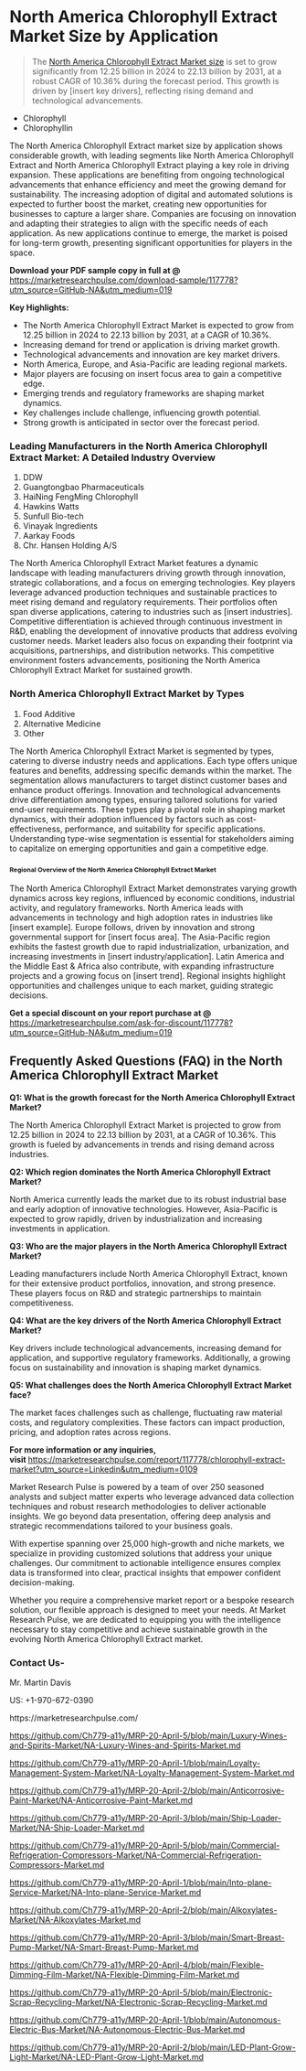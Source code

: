 <h1>North America Chlorophyll Extract Market&nbsp;Size by Application</h1><blockquote><p>The <a href="https://marketresearchpulse.com/download-sample/117778?utm_source=GitHub-NA&amp;utm_medium=019">North America Chlorophyll Extract Market size</a> is set to grow significantly from 12.25 billion in 2024 to 22.13 billion by 2031, at a robust CAGR of 10.36% during the forecast period. This growth is driven by [insert key drivers], reflecting rising demand and technological advancements.</p></blockquote><ul><li>Chlorophyll<li> Chlorophyllin</li></ul><p>The North America Chlorophyll Extract market size by application shows considerable growth, with leading segments like North America Chlorophyll Extract and North America Chlorophyll Extract playing a key role in driving expansion. These applications are benefiting from ongoing technological advancements that enhance efficiency and meet the growing demand for sustainability. The increasing adoption of digital and automated solutions is expected to further boost the market, creating new opportunities for businesses to capture a larger share. Companies are focusing on innovation and adapting their strategies to align with the specific needs of each application. As new applications continue to emerge, the market is poised for long-term growth, presenting significant opportunities for players in the space.</p><p><strong>Download your PDF sample copy in full at @ </strong><a href="https://marketresearchpulse.com/download-sample/117778?utm_source=GitHub-NA&amp;utm_medium=019">https://marketresearchpulse.com/download-sample/117778?utm_source=GitHub-NA&amp;utm_medium=019</a></p><p><strong>Key Highlights: </strong></p><ul><li>The North America Chlorophyll Extract Market is expected to grow from 12.25 billion in 2024 to 22.13 billion by 2031, at a CAGR of 10.36%.</li><li>Increasing demand for trend or application is driving market growth.</li><li>Technological advancements and innovation are key market drivers.</li><li>North America, Europe, and Asia-Pacific are leading regional markets.</li><li>Major players are focusing on insert focus area to gain a competitive edge.</li><li>Emerging trends and regulatory frameworks are shaping market dynamics.</li><li>Key challenges include challenge, influencing growth potential.</li><li>Strong growth is anticipated in sector over the forecast period.</li></ul><h3>Leading Manufacturers in the North America Chlorophyll Extract Market: A Detailed Industry Overview</h3><ol><li>DDW</li><li>Guangtongbao Pharmaceuticals</li><li>HaiNing FengMing Chlorophyll</li><li>Hawkins Watts</li><li>Sunfull Bio-tech</li><li>Vinayak Ingredients</li><li>Aarkay Foods</li><li>Chr. Hansen Holding A/S</li></ol><div class="flex max-w-full flex-col flex-grow"><div class="min-h-8 text-message flex w-full flex-col items-end gap-2 whitespace-normal break-words [.text-message+&amp;]:mt-5" dir="auto" data-message-author-role="assistant" data-message-id="fd8432e4-4910-450d-b182-61b7bfb0a01f" data-message-model-slug="gpt-4o"><div class="flex w-full flex-col gap-1 empty:hidden first:pt-[3px]"><div class="markdown prose w-full break-words dark:prose-invert light"><p>The North America Chlorophyll Extract Market features a dynamic landscape with leading manufacturers driving growth through innovation, strategic collaborations, and a focus on emerging technologies. Key players leverage advanced production techniques and sustainable practices to meet rising demand and regulatory requirements. Their portfolios often span diverse applications, catering to industries such as [insert industries]. Competitive differentiation is achieved through continuous investment in R&amp;D, enabling the development of innovative products that address evolving customer needs. Market leaders also focus on expanding their footprint via acquisitions, partnerships, and distribution networks. This competitive environment fosters advancements, positioning the North America Chlorophyll Extract Market for sustained growth.</p></div></div></div></div><h3>North America Chlorophyll Extract Market by Types</h3><ol><li>Food Additive<li> Alternative Medicine<li> Other</li></ol><div class="flex max-w-full flex-col flex-grow"><div class="min-h-8 text-message flex w-full flex-col items-end gap-2 whitespace-normal break-words [.text-message+&amp;]:mt-5" dir="auto" data-message-author-role="assistant" data-message-id="084470be-0bb7-4664-bddf-5156b4f41249" data-message-model-slug="gpt-4o-mini"><div class="flex w-full flex-col gap-1 empty:hidden first:pt-[3px]"><div class="markdown prose w-full break-words dark:prose-invert light"><p>The North America Chlorophyll Extract Market is segmented by types, catering to diverse industry needs and applications. Each type offers unique features and benefits, addressing specific demands within the market. The segmentation allows manufacturers to target distinct customer bases and enhance product offerings. Innovation and technological advancements drive differentiation among types, ensuring tailored solutions for varied end-user requirements. These types play a pivotal role in shaping market dynamics, with their adoption influenced by factors such as cost-effectiveness, performance, and suitability for specific applications. Understanding type-wise segmentation is essential for stakeholders aiming to capitalize on emerging opportunities and gain a competitive edge.</p></div></div></div></div><h3><span style="font-size: 11px;">Regional Overview of the North America Chlorophyll Extract Market</span></h3><div class="flex max-w-full flex-col flex-grow"><div class="min-h-8 text-message flex w-full flex-col items-end gap-2 whitespace-normal break-words [.text-message+&amp;]:mt-5" dir="auto" data-message-author-role="assistant" data-message-id="e9038762-ce64-4e30-91c9-9bd413514231" data-message-model-slug="gpt-4o-mini"><div class="flex w-full flex-col gap-1 empty:hidden first:pt-[3px]"><div class="markdown prose w-full break-words dark:prose-invert light"><p>The North America Chlorophyll Extract Market demonstrates varying growth dynamics across key regions, influenced by economic conditions, industrial activity, and regulatory frameworks. North America leads with advancements in technology and high adoption rates in industries like [insert example]. Europe follows, driven by innovation and strong governmental support for [insert focus area]. The Asia-Pacific region exhibits the fastest growth due to rapid industrialization, urbanization, and increasing investments in [insert industry/application]. Latin America and the Middle East &amp; Africa also contribute, with expanding infrastructure projects and a growing focus on [insert trend]. Regional insights highlight opportunities and challenges unique to each market, guiding strategic decisions.</p></div></div></div></div><p><strong>Get a special discount on your report purchase at @ </strong><a href="https://marketresearchpulse.com/ask-for-discount/117778?utm_source=GitHub-NA&amp;utm_medium=019">https://marketresearchpulse.com/ask-for-discount/117778?utm_source=GitHub-NA&amp;utm_medium=019</a></p><h2>Frequently Asked Questions (FAQ) in the North America Chlorophyll Extract Market</h2><p><strong>Q1: What is the growth forecast for the North America Chlorophyll Extract Market?</strong></p><p>The North America Chlorophyll Extract Market is projected to grow from 12.25 billion in 2024 to 22.13 billion by 2031, at a CAGR of 10.36%. This growth is fueled by advancements in trends and rising demand across industries.</p><p><strong>Q2: Which region dominates the North America Chlorophyll Extract Market?</strong></p><p>North America currently leads the market due to its robust industrial base and early adoption of innovative technologies. However, Asia-Pacific is expected to grow rapidly, driven by industrialization and increasing investments in application.</p><p><strong>Q3: Who are the major players in the North America Chlorophyll Extract Market?</strong></p><p>Leading manufacturers include North America Chlorophyll Extract, known for their extensive product portfolios, innovation, and strong presence. These players focus on R&amp;D and strategic partnerships to maintain competitiveness.</p><p><strong>Q4: What are the key drivers of the North America Chlorophyll Extract Market?</strong></p><p>Key drivers include technological advancements, increasing demand for application, and supportive regulatory frameworks. Additionally, a growing focus on sustainability and innovation is shaping market dynamics.</p><p><strong>Q5: What challenges does the North America Chlorophyll Extract Market face?</strong></p><p>The market faces challenges such as challenge, fluctuating raw material costs, and regulatory complexities. These factors can impact production, pricing, and adoption rates across regions.</p><p><strong>For more information or any inquiries, visit&nbsp;</strong><a href="https://marketresearchpulse.com/report/117778/chlorophyll-extract-market?utm_source=Linkedin&utm_medium=0109">https://marketresearchpulse.com/report/117778/chlorophyll-extract-market?utm_source=Linkedin&utm_medium=0109</a></p><p>Market Research Pulse is powered by a team of over 250 seasoned analysts and subject matter experts who leverage advanced data collection techniques and robust research methodologies to deliver actionable insights. We go beyond data presentation, offering deep analysis and strategic recommendations tailored to your business goals.</p><p>With expertise spanning over 25,000 high-growth and niche markets, we specialize in providing customized solutions that address your unique challenges. Our commitment to actionable intelligence ensures complex data is transformed into clear, practical insights that empower confident decision-making.</p><p>Whether you require a comprehensive market report or a bespoke research solution, our flexible approach is designed to meet your needs. At Market Research Pulse, we are dedicated to equipping you with the intelligence necessary to stay competitive and achieve sustainable growth in the evolving North America Chlorophyll Extract market.</p><h3><strong>Contact Us-</strong></h3><p>Mr. Martin Davis</p><p>US: +1-970-672-0390</p><p>https://marketresearchpulse.com/</p><p><a href="https://github.com/Ch779-a11y/MRP-20-April-5/blob/main/Luxury-Wines-and-Spirits-Market/NA-Luxury-Wines-and-Spirits-Market.md">https://github.com/Ch779-a11y/MRP-20-April-5/blob/main/Luxury-Wines-and-Spirits-Market/NA-Luxury-Wines-and-Spirits-Market.md</a></p><p><a href="https://github.com/Ch779-a11y/MRP-20-April-1/blob/main/Loyalty-Management-System-Market/NA-Loyalty-Management-System-Market.md">https://github.com/Ch779-a11y/MRP-20-April-1/blob/main/Loyalty-Management-System-Market/NA-Loyalty-Management-System-Market.md</a></p><p><a href="https://github.com/Ch779-a11y/MRP-20-April-2/blob/main/Anticorrosive-Paint-Market/NA-Anticorrosive-Paint-Market.md">https://github.com/Ch779-a11y/MRP-20-April-2/blob/main/Anticorrosive-Paint-Market/NA-Anticorrosive-Paint-Market.md</a></p><p><a href="https://github.com/Ch779-a11y/MRP-20-April-3/blob/main/Ship-Loader-Market/NA-Ship-Loader-Market.md">https://github.com/Ch779-a11y/MRP-20-April-3/blob/main/Ship-Loader-Market/NA-Ship-Loader-Market.md</a></p><p><a href="https://github.com/Ch779-a11y/MRP-20-April-5/blob/main/Commercial-Refrigeration-Compressors-Market/NA-Commercial-Refrigeration-Compressors-Market.md">https://github.com/Ch779-a11y/MRP-20-April-5/blob/main/Commercial-Refrigeration-Compressors-Market/NA-Commercial-Refrigeration-Compressors-Market.md</a></p><p><a href="https://github.com/Ch779-a11y/MRP-20-April-1/blob/main/Into-plane-Service-Market/NA-Into-plane-Service-Market.md">https://github.com/Ch779-a11y/MRP-20-April-1/blob/main/Into-plane-Service-Market/NA-Into-plane-Service-Market.md</a></p><p><a href="https://github.com/Ch779-a11y/MRP-20-April-2/blob/main/Alkoxylates-Market/NA-Alkoxylates-Market.md">https://github.com/Ch779-a11y/MRP-20-April-2/blob/main/Alkoxylates-Market/NA-Alkoxylates-Market.md</a></p><p><a href="https://github.com/Ch779-a11y/MRP-20-April-3/blob/main/Smart-Breast-Pump-Market/NA-Smart-Breast-Pump-Market.md">https://github.com/Ch779-a11y/MRP-20-April-3/blob/main/Smart-Breast-Pump-Market/NA-Smart-Breast-Pump-Market.md</a></p><p><a href="https://github.com/Ch779-a11y/MRP-20-April-4/blob/main/Flexible-Dimming-Film-Market/NA-Flexible-Dimming-Film-Market.md">https://github.com/Ch779-a11y/MRP-20-April-4/blob/main/Flexible-Dimming-Film-Market/NA-Flexible-Dimming-Film-Market.md</a></p><p><a href="https://github.com/Ch779-a11y/MRP-20-April-5/blob/main/Electronic-Scrap-Recycling-Market/NA-Electronic-Scrap-Recycling-Market.md">https://github.com/Ch779-a11y/MRP-20-April-5/blob/main/Electronic-Scrap-Recycling-Market/NA-Electronic-Scrap-Recycling-Market.md</a></p><p><a href="https://github.com/Ch779-a11y/MRP-20-April-1/blob/main/Autonomous-Electric-Bus-Market/NA-Autonomous-Electric-Bus-Market.md">https://github.com/Ch779-a11y/MRP-20-April-1/blob/main/Autonomous-Electric-Bus-Market/NA-Autonomous-Electric-Bus-Market.md</a></p><p><a href="https://github.com/Ch779-a11y/MRP-20-April-2/blob/main/LED-Plant-Grow-Light-Market/NA-LED-Plant-Grow-Light-Market.md">https://github.com/Ch779-a11y/MRP-20-April-2/blob/main/LED-Plant-Grow-Light-Market/NA-LED-Plant-Grow-Light-Market.md</a></p>
